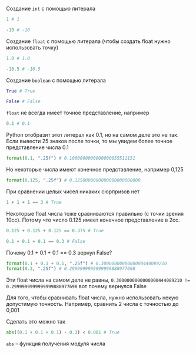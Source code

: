 Создание `int` с помощью литерала
```python
1 # 1
```

```python
-10 # -10
```

Создание `float` с помощью литерала (чтобы создать float нужно использовать точку)

```python
1.0 # 1.0
```

```python
-10.5 # -10.5
```

Создание `boolean` с помощью литерала

```python
True # True
```

```python
False # False
```

`float` не всегда имеет точное представление, например

```python
0.1 # 0.1
```

Python отобразит этот литерал как 0.1, но на самом деле это не так. Если вывести 25 знаков после точки, то мы увидем более точное представление числа 0.1

```python
format(0.1, ".25f") # 0.1000000000000000055511151
```

Но некоторые числа имеют конечное представление, например 0,125

```python
format(0.125, ".25f") # 0.1250000000000000000000000
```

При сравнении целых чисел никаких сюрпризов нет

```python
1 + 1 + 1 == 3 # True
```

Некоторые float числа тоже сравниваются правильно (с точки зрения 10сс). Потому что число 0.125 имеет конечное представление в 2сс.

```python
0.125 + 0.125 + 0.125 == 0.375 # True
```

```python
0.1 + 0.1 + 0.1 == 0.3 # False
```

Почему 0.1 + 0.1 + 0.1 == 0.3 вернул False? 

```python
format(0.1 + 0.1 + 0.1, ".25f") # 0.3000000000000000444089210
format(0.3, ".25f") # 0.2999999999999999888977698
```

Эти float числа на самом деле не равны,
`0.3000000000000000444089210 != 0.2999999999999999888977698`
вот почему вернулся False

Для того, чтобы сравнивать float числа, нужно использовать некую допустимую точность. Например, сравнить 2 числа с точностью до 0,001

Сделать это можно так
```python
abs((0.1 + 0.1 + 0.1) - 0.3) < 0.001 # True
```

`abs` – функция получения модуля числа
